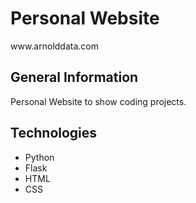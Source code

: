 # Personal Website

<p><a>www.arnolddata.com</a></p>

## General Information

Personal Website to show coding projects.

## Technologies

- Python
- Flask
- HTML
- CSS
